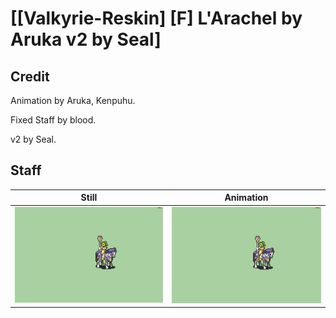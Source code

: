 # [\[Valkyrie-Reskin\] \[F\] L'Arachel by Aruka v2 by Seal]

## Credit

Animation by Aruka, Kenpuhu.

Fixed Staff by blood.

v2 by Seal.
	
## Staff

| Still | Animation |
| :---: | :-------: |
| ![Staff still](./Staff_000.png) | ![Staff animation](./Staff.gif) |
